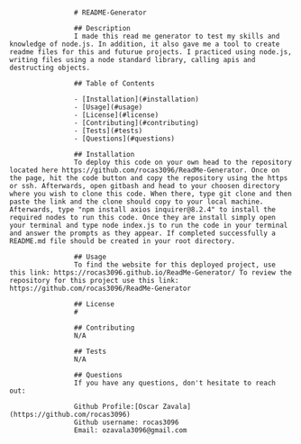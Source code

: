 #
                    # README-Generator
                    
                    ## Description
                    I made this read me generator to test my skills and knowledge of node.js. In addition, it also gave me a tool to create readme files for this and futurue projects. I practiced using node.js, writing files using a node standard library, calling apis and destructing objects.
                    
                    ## Table of Contents
                    
                    - [Installation](#installation)
                    - [Usage](#usage)
                    - [License](#license)
                    - [Contributing](#contributing)
                    - [Tests](#tests)
                    - [Questions](#questions)
                    
                    ## Installation
                    To deploy this code on your own head to the repository located here https://github.com/rocas3096/ReadMe-Generator. Once on the page, hit the code button and copy the repository using the https or ssh. Afterwards, open gitbash and head to your choosen directory where you wish to clone this code. When there, type git clone and then paste the link and the clone should copy to your local machine. Afterwards, type "npm install axios inquirer@8.2.4" to install the required nodes to run this code. Once they are install simply open your terminal and type node index.js to run the code in your terminal and answer the prompts as they appear. If completed successfully a README.md file should be created in your root directory.
                    
                    ## Usage
                    To find the website for this deployed project, use this link: https://rocas3096.github.io/ReadMe-Generator/ To review the repository for this project use this link: https://github.com/rocas3096/ReadMe-Generator
                    
                    ## License
                    #
                    
                    ## Contributing
                    N/A
                    
                    ## Tests
                    N/A
                    
                    ## Questions
                    If you have any questions, don't hesitate to reach out:
                    
                    Github Profile:[Oscar Zavala](https://github.com/rocas3096)
                    Github username: rocas3096
                    Email: ozavala3096@gmail.com
                    